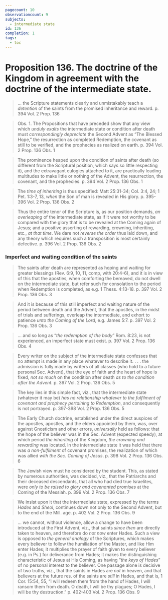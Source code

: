 ```yaml
---
pagecount: 10
observationcount: 9
subjects:
  - intermediate state
id: 136
completion: 1
tags:
  - toc
---
```

# Proposition 136. The doctrine of the Kingdom in agreement with the doctrine of the intermediate state.

>... the Scripture statements clearly and unmistakably teach a *detention* of the saints from the promised inheritance and reward.
>p. 394 Vol. 2 Prop. 136

>Obs. 1. The Propositions that have preceded show that any view which *unduly exalts* the intermediate state or condition after death must *correspondingly depreciate* the Second Advent as “The Blessed Hope,” the resurrection as completed Redemption, the covenant as still to be verified, and the prophecies as realized on earth.
>p. 394 Vol. 2 Prop. 136 Obs. 1

>The prominence heaped upon the condition of saints after death (so different from the Scriptural position, which says so little respecting it), and the extravagant eulogies attached to it, are practically leading multitudes to make little or nothing of the Advent, the resurrection, the covenant, and the prophecies.
>p. 394 Vol. 2 Prop. 136 Obs. 1

>The *time of inheriting* is thus specified: Matt 25:31-34; Col. 3:4, 24; 1 Pet. 1:3-7, 13, *when* the Son of man is revealed in His glory.
>p. 395-396 Vol. 2 Prop. 136 Obs. 2

>Thus the entire tenor of the Scripture is, as our position demands, *an overleaping* of the intermediate state, as if it were not worthy to be compared with the glory that is to be revealed at the Coming again of Jesus; and a positive asserting of rewarding, crowning, inheriting, etc., *at that time*. We dare not *reverse the order* thus laid down, and any theory which requires such a transposition is most certainly defective.
>p. 396 Vol. 2 Prop. 136 Obs. 2
### Imperfect and waiting condition of the saints
>The saints after death are represented as hoping and waiting for greater blessings (Rev. 6:9, 10, 11, comp, with 20:4-6), and it is in view of this that the apostles, when comforting the bereaved, do not dwell on the intermediate state, but refer such for consolation to the period when Redemption is completed, as e.g. 1 Thess. 4:13-18.
>p. 397 Vol. 2 Prop. 136 Obs. 3

>And it is because of this still imperfect and waiting nature of the period between death and the Advent, that the apostles, in the midst of trials and sufferings, overleap the intermediate, and exhort to patience *unto the Coming of the Lord*, e.g. James 5:7.
>p. 397 Vol. 2 Prop. 136 Obs. 3

>... and so long as “*the redemption of the body*” Rom. 8:23, is not experienced, an imperfect state must exist.
>p. 397 Vol. 2 Prop. 136 Obs. 4

>Every writer on the subject of the intermediate state confesses that no attempt is made in any place whatever to describe it.
>. . .
>the admission is fully made by writers of all classes (who hold to a future personal Sec. Advent), that the eye of faith and the heart of hope is fixed, *not so much* on the condition after death *as to the condition after the Advent*.
>p. 397 Vol. 2 Prop. 136 Obs. 5

>The key lies in this simple fact, viz., that the intermediate state (whatever it may be) *has no relationship whatever to the fulfilment of covenant and prophecy pertaining to Redemption*, and consequently is not portrayed.
>p. 397-398 Vol. 2 Prop. 136 Obs. 5

>The Early Church doctrine, established under the direct auspices of the apostles, apostles, and the elders appointed by them, was, over against Gnosticism and other errors, *universally* held as follows: that the hope of the believer was in the Sec. Advent (expected speedy), at which period *the inheriting* of the Kingdom, *the crowning and rewarding* was located. In the intermediate state it was held that there was *a non-fulfilment* of covenant promises, the realization of which was allied *with the Sec. Coming of Jesus*.
>p. 398 Vol. 2 Prop. 136 Obs. 6

>The Jewish view must he considered by the student. This, as stated by numerous authorities, was decided, viz., that the Patriarchs and their deceased descendants, that all who had died true Israelites, were *only to be raised to glory and covenanted promises* at the Coming of the Messiah.
>p. 399 Vol. 2 Prop. 136 Obs. 7

>We insist upon it that the intermediate state, expressed by the terms *Hades* and *Sheol*, continues down not only to the Second Advent, but to the end of the Mill. age.
>p. 402 Vol. 2 Prop. 136 Obs. 9

>... we cannot, without violence, allow a change to have been introduced at the First Advent, viz., that saints *since then* are directly taken to heaven, and therefore do *not now* enter Hades. Such a view is opposed to *the general analogy* of the Scriptures, which makes every believer to follow the humiliation of the Master, and like Him enter Hades; it multiplies the prayer of faith given to every believer (e.g. in Ps.) for deliverance from Hades; it makes the distinguishing characteristic of Jesus at His Coming, as having “*the keys of Hades*” of no personal interest to the believer. One passage alone is decisive of two truths, viz., that the saints in Hades are *not* in heaven, and that believers at the future res. of the saints are *still* in Hades, and that is, 1 Cor. 15:54, 55, “I will redeem them from the hand of Hades, I will ransom them from death. O death, I will be thy plagues; O Hades, I will be thy destruction.”
>p. 402-403 Vol. 2 Prop. 136 Obs. 9






 


